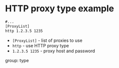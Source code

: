 # HTTP proxy type example

```txt
#...
[ProxyList]
http 1.2.3.5 1235

```

- `[ProxyList]` - list of proxies to use
- `http` - use HTTP proxy type
- `1.2.3.5 1235` - proxy host and password

group: type


